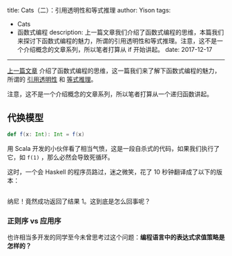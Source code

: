 title: Cats（二）：引用透明性和等式推理
author: Yison
tags: 
- Cats
- 函数式编程
description: 上一篇文章我们介绍了函数式编程的思维，本篇我们来探讨下函数式编程的魅力，所谓的引用透明性和等式推理。注意，这不是一个介绍概念的文章系列，所以笔者打算从 if 开始讲起。
date: 2017-12-17
---

[上一篇文章](https://scala.cool/2017/11/cats-1/) 介绍了函数式编程的思维，这一篇我们来了解下函数式编程的魅力，所谓的 [引用透明性]() 和 [等式推理]()。

注意，这不是一个介绍概念的文章系列，所以笔者打算从一个递归函数讲起。

## 代换模型

```scala
def f(x: Int): Int = f(x)
```

用 Scala 开发的小伙伴看了相当气愤，这是一段自杀式的代码，如果我们执行了它，如 `f(1)` ，那么必然会导致死循环。

这时，一个会 Haskell 的程序员路过，迷之微笑，花了 10 秒钟翻译成了以下的版本：

```haskell

```

纳尼！竟然成功返回了结果 1。这到底是怎么回事呢？

### 正则序 vs 应用序

也许相当多开发的同学至今未曾思考过这个问题：**编程语言中的表达式求值策略是怎样的？**